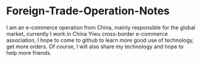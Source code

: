 # Foreign-Trade-Operation-Notes
I am an e-commerce operation from China, mainly responsible for the global market, currently I work in China Yiwu cross-border e-commerce association, I hope to come to github to learn more good use of technology, get more orders. Of course, I will also share my technology and hope to help more friends.

